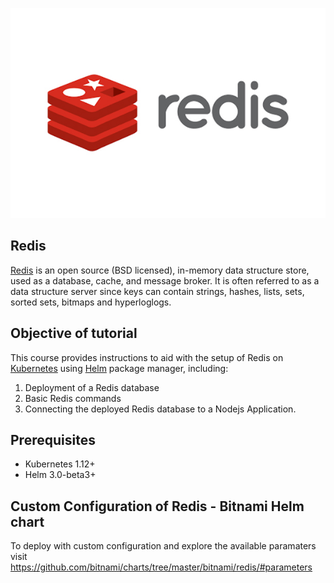 ![Redis](_images/logo.jpg)

## Redis

[Redis](https://redis.io/topics/introduction) is an open source (BSD licensed), in-memory data structure store, used as a database, cache, and message broker. It is often referred to as a data structure server since keys can contain strings, hashes, lists, sets, sorted sets, bitmaps and hyperloglogs.

## Objective of tutorial

This course provides instructions to aid with the setup of Redis on [Kubernetes](http://kubernetes.io) using [Helm](https://helm.sh) package manager, including:
1. Deployment of a Redis database
2. Basic Redis commands
3. Connecting the deployed Redis database to a Nodejs Application.

## Prerequisites

- Kubernetes 1.12+
- Helm 3.0-beta3+

## Custom Configuration of Redis - Bitnami Helm chart

To deploy with custom configuration and explore the available paramaters visit https://github.com/bitnami/charts/tree/master/bitnami/redis/#parameters

